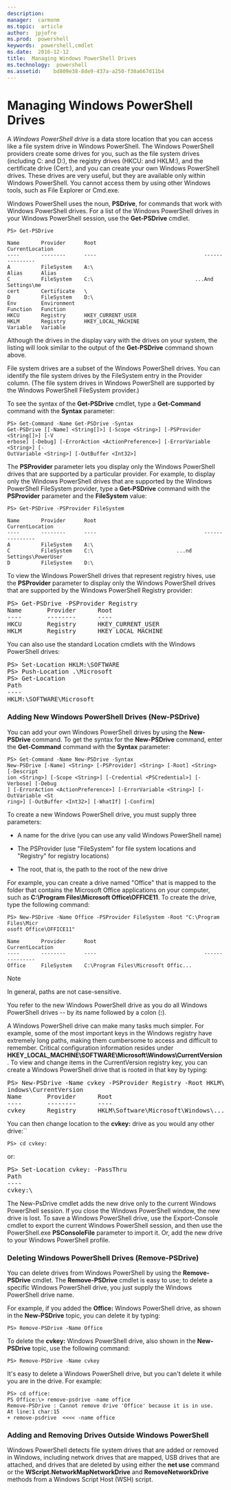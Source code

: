 ```yaml
---
description:  
manager:  carmonm
ms.topic:  article
author:  jpjofre
ms.prod:  powershell
keywords:  powershell,cmdlet
ms.date:  2016-12-12
title:  Managing Windows PowerShell Drives
ms.technology:  powershell
ms.assetid:    bd809e38-8de9-437a-a250-f30a667d11b4
---
```



# Managing Windows PowerShell Drives
A *Windows PowerShell drive* is a data store location that you can access like a file system drive in Windows PowerShell. The Windows PowerShell providers create some drives for you, such as the file system drives (including C: and D:), the registry drives (HKCU: and HKLM:), and the certificate drive (Cert:), and you can create your own Windows PowerShell drives. These drives are very useful, but they are available only within Windows PowerShell. You cannot access them by using other Windows tools, such as File Explorer or Cmd.exe.

Windows PowerShell uses the noun, **PSDrive**, for commands that work with Windows PowerShell drives. For a list of the Windows PowerShell drives in your Windows PowerShell session, use the **Get-PSDrive** cmdlet.

```
PS> Get-PSDrive

Name       Provider      Root                                   CurrentLocation
----       --------      ----                                   ---------------
A          FileSystem    A:\
Alias      Alias
C          FileSystem    C:\                                 ...And Settings\me
cert       Certificate   \
D          FileSystem    D:\
Env        Environment
Function   Function
HKCU       Registry      HKEY_CURRENT_USER
HKLM       Registry      HKEY_LOCAL_MACHINE
Variable   Variable
```

Although the drives in the display vary with the drives on your system, the listing will look similar to the output of the **Get-PSDrive** command shown above.

File system drives are a subset of the Windows PowerShell drives. You can identify the file system drives by the FileSystem entry in the Provider column. (The file system drives in Windows PowerShell are supported by the Windows PowerShell FileSystem provider.)

To see the syntax of the **Get-PSDrive** cmdlet, type a **Get-Command** command with the **Syntax** parameter:

```
PS> Get-Command -Name Get-PSDrive -Syntax
Get-PSDrive [[-Name] <String[]>] [-Scope <String>] [-PSProvider <String[]>] [-V
erbose] [-Debug] [-ErrorAction <ActionPreference>] [-ErrorVariable <String>] [-
OutVariable <String>] [-OutBuffer <Int32>]
```

The **PSProvider** parameter lets you display only the Windows PowerShell drives that are supported by a particular provider. For example, to display only the Windows PowerShell drives that are supported by the Windows PowerShell FileSystem provider, type a **Get-PSDrive** command with the **PSProvider** parameter and the **FileSystem** value:

```
PS> Get-PSDrive -PSProvider FileSystem

Name       Provider      Root                                   CurrentLocation
----       --------      ----                                   ---------------
A          FileSystem    A:\
C          FileSystem    C:\                           ...nd Settings\PowerUser
D          FileSystem    D:\
```

To view the Windows PowerShell drives that represent registry hives, use the **PSProvider** parameter to display only the Windows PowerShell drives that are supported by the Windows PowerShell Registry provider:

<pre>PS> Get-PSDrive -PSProvider Registry
Name       Provider      Root                                   CurrentLocation
----       --------      ----                                   ---------------
HKCU       Registry      HKEY_CURRENT_USER
HKLM       Registry      HKEY_LOCAL_MACHINE</pre>

You can also use the standard Location cmdlets with the Windows PowerShell drives:

<pre>PS> Set-Location HKLM:\SOFTWARE
PS> Push-Location .\Microsoft
PS> Get-Location
Path
----
HKLM:\SOFTWARE\Microsoft</pre>

### Adding New Windows PowerShell Drives (New-PSDrive)
You can add your own Windows PowerShell drives by using the **New-PSDrive** command. To get the syntax for the **New-PSDrive** command, enter the **Get-Command** command with the **Syntax** parameter:

```
PS> Get-Command -Name New-PSDrive -Syntax
New-PSDrive [-Name] <String> [-PSProvider] <String> [-Root] <String> [-Descript
ion <String>] [-Scope <String>] [-Credential <PSCredential>] [-Verbose] [-Debug
] [-ErrorAction <ActionPreference>] [-ErrorVariable <String>] [-OutVariable <St
ring>] [-OutBuffer <Int32>] [-WhatIf] [-Confirm]
```

To create a new Windows PowerShell drive, you must supply three parameters:

-   A name for the drive (you can use any valid Windows PowerShell name)

-   The PSProvider (use "FileSystem" for file system locations and "Registry" for registry locations)

-   The root, that is, the path to the root of the new drive

For example, you can create a drive named "Office" that is mapped to the folder that contains the Microsoft Office applications on your computer, such as **C:\\Program Files\\Microsoft Office\\OFFICE11**. To create the drive, type the following command:

```
PS> New-PSDrive -Name Office -PSProvider FileSystem -Root "C:\Program Files\Micr
osoft Office\OFFICE11"

Name       Provider      Root                                   CurrentLocation
----       --------      ----                                   ---------------
Office     FileSystem    C:\Program Files\Microsoft Offic...
```

> [!NOTE]
> In general, paths are not case-sensitive.

You refer to the new Windows PowerShell drive as you do all Windows PowerShell drives -- by its name followed by a colon (**:**).

A Windows PowerShell drive can make many tasks much simpler. For example, some of the most important keys in the Windows registry have extremely long paths, making them cumbersome to access and difficult to remember. Critical configuration information resides under **HKEY_LOCAL_MACHINE\\SOFTWARE\\Microsoft\\Windows\\CurrentVersion**. To view and change items in the CurrentVersion registry key, you can create a Windows PowerShell drive that is rooted in that key by typing:

<pre>PS> New-PSDrive -Name cvkey -PSProvider Registry -Root HKLM\Software\Microsoft\W
indows\CurrentVersion
Name       Provider      Root                                   CurrentLocation
----       --------      ----                                   ---------------
cvkey      Registry      HKLM\Software\Microsoft\Windows\...</pre>

You can then change location to the **cvkey:** drive as you would any other drive:``

`PS> cd cvkey:`

or:

<pre>PS> Set-Location cvkey: -PassThru
Path
----
cvkey:\</pre>

The New-PsDrive cmdlet adds the new drive only to the current Windows PowerShell session. If you close the Windows PowerShell window, the new drive is lost. To save a Windows PowerShell drive, use the Export-Console cmdlet to export the current Windows PowerShell session, and then use the PowerShell.exe **PSConsoleFile** parameter to import it. Or, add the new drive to your Windows PowerShell profile.

### Deleting Windows PowerShell Drives (Remove-PSDrive)
You can delete drives from Windows PowerShell by using the **Remove-PSDrive** cmdlet. The **Remove-PSDrive** cmdlet is easy to use; to delete a specific Windows PowerShell drive, you just supply the Windows PowerShell drive name.

For example, if you added the **Office:** Windows PowerShell drive, as shown in the **New-PSDrive** topic, you can delete it by typing:

```
PS> Remove-PSDrive -Name Office
```

To delete the **cvkey:** Windows PowerShell drive, also shown in the **New-PSDrive** topic, use the following command:

```
PS> Remove-PSDrive -Name cvkey
```

It's easy to delete a Windows PowerShell drive, but you can't delete it while you are in the drive. For example:

```
PS> cd office:
PS Office:\> remove-psdrive -name office
Remove-PSDrive : Cannot remove drive 'Office' because it is in use.
At line:1 char:15
+ remove-psdrive  <<<< -name office
```

### Adding and Removing Drives Outside Windows PowerShell
Windows PowerShell detects file system drives that are added or removed in Windows, including network drives that are mapped, USB drives that are attached, and drives that are deleted by using either the **net use** command or the **WScript.NetworkMapNetworkDrive** and **RemoveNetworkDrive** methods from a Windows Script Host (WSH) script.

